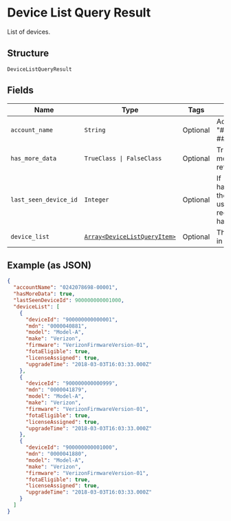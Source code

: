 
# Device List Query Result

List of devices.

## Structure

`DeviceListQueryResult`

## Fields

| Name | Type | Tags | Description |
|  --- | --- | --- | --- |
| `account_name` | `String` | Optional | Account identifier in "##########-#####". |
| `has_more_data` | `TrueClass \| FalseClass` | Optional | True if there are more devices to retrieve. |
| `last_seen_device_id` | `Integer` | Optional | If hasMoreData=true, the startIndex to use for the next request. 0 if hasMoreData=false. |
| `device_list` | [`Array<DeviceListQueryItem>`](../../doc/models/device-list-query-item.md) | Optional | The list of devices in the account. |

## Example (as JSON)

```json
{
  "accountName": "0242078698-00001",
  "hasMoreData": true,
  "lastSeenDeviceId": 900000000001000,
  "deviceList": [
    {
      "deviceId": "900000000000001",
      "mdn": "0000040881",
      "model": "Model-A",
      "make": "Verizon",
      "firmware": "VerizonFirmwareVersion-01",
      "fotaEligible": true,
      "licenseAssigned": true,
      "upgradeTime": "2018-03-03T16:03:33.000Z"
    },
    {
      "deviceId": "900000000000999",
      "mdn": "0000041879",
      "model": "Model-A",
      "make": "Verizon",
      "firmware": "VerizonFirmwareVersion-01",
      "fotaEligible": true,
      "licenseAssigned": true,
      "upgradeTime": "2018-03-03T16:03:33.000Z"
    },
    {
      "deviceId": "900000000001000",
      "mdn": "0000041880",
      "model": "Model-A",
      "make": "Verizon",
      "firmware": "VerizonFirmwareVersion-01",
      "fotaEligible": true,
      "licenseAssigned": true,
      "upgradeTime": "2018-03-03T16:03:33.000Z"
    }
  ]
}
```

